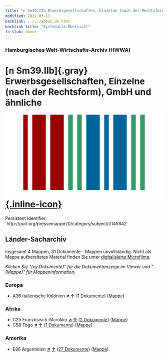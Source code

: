 ```yaml
---
title: "n Sm39.IIb Erwerbsgesellschaften, Einzelne (nach der Rechtsform), GmbH und ähnliche"
modified: 2021-03-13
backlink: ../../about.de.html
backlink-title: "Systematik-Übersicht"
fn-stub: about
---
```


### Hamburgisches Welt-Wirtschafts-Archiv (HWWA)

# [n Sm39.IIb]{.gray}&#8201; Erwerbsgesellschaften, Einzelne (nach der Rechtsform), GmbH und ähnliche &#160; [![Wikidata](/images/Wikidata-logo.svg "Wikidata"){.inline-icon}](http://www.wikidata.org/entity/Q104710363)

<div class="hint">Persistent Identifier: `http://purl.org/pressemappe20/category/subject/i/145842`</div>







## Länder-Sacharchiv




Insgesamt 4 Mappen, 31 Dokumente - Mappen unvollständig.
Nicht als Mappe aufbereitetes Material finden Sie unter [digitalisierte Microfilme](/film/h1_sh.de.html).

_Klicken Sie "(xy Dokumente)" für die Dokumentanzeige im Viewer und "(Mappe)" für Mappeninformation._




### Europa

- A36 Italienische Kolonien [**&nearr;**](../../../geo/i/141012/about.de.html "Italienische Kolonien (alle Mappen)") [**&uarr;**](../../../geo/about.de.html#A36 "Ländersystematik") (<a href="https://pm20.zbw.eu/iiifview/folder/sh/141012,145842" title="über: Italienische Kolonien : Erwerbsgesellschaften, Einzelne (nach der Rechtsform), GmbH und ähnliche" target="_blank">1 Dokumente</a>) ([Mappe](../../../../folder/sh/1410xx/141012/1458xx/145842/about.de.html))

### Afrika

- C25 Französisch-Marokko [**&nearr;**](../../../geo/i/141358/about.de.html "Französisch-Marokko (alle Mappen)") [**&uarr;**](../../../geo/about.de.html#C25 "Ländersystematik") (<a href="https://pm20.zbw.eu/iiifview/folder/sh/141358,145842" title="über: Französisch-Marokko : Erwerbsgesellschaften, Einzelne (nach der Rechtsform), GmbH und ähnliche" target="_blank">2 Dokumente</a>) ([Mappe](../../../../folder/sh/1413xx/141358/1458xx/145842/about.de.html))
- C58 Togo [**&nearr;**](../../../geo/i/141408/about.de.html "Togo (alle Mappen)") [**&uarr;**](../../../geo/about.de.html#C58 "Ländersystematik") (<a href="https://pm20.zbw.eu/iiifview/folder/sh/141408,145842" title="über: Togo : Erwerbsgesellschaften, Einzelne (nach der Rechtsform), GmbH und ähnliche" target="_blank">1 Dokumente</a>) ([Mappe](../../../../folder/sh/1414xx/141408/1458xx/145842/about.de.html))

### Amerika

- E86 Argentinien [**&nearr;**](../../../geo/i/141692/about.de.html "Argentinien (alle Mappen)") [**&uarr;**](../../../geo/about.de.html#E86 "Ländersystematik") (<a href="https://pm20.zbw.eu/iiifview/folder/sh/141692,145842" title="über: Argentinien : Erwerbsgesellschaften, Einzelne (nach der Rechtsform), GmbH und ähnliche" target="_blank">27 Dokumente</a>) ([Mappe](../../../../folder/sh/1416xx/141692/1458xx/145842/about.de.html))








